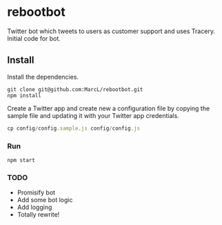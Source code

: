 # rebootbot

Twitter bot which tweets to users as customer support and uses Tracery.
Initial code for bot.

## Install

Install the dependencies.

```shell
git clone git@github.com:MarcL/rebootbot.git
npm install
```

Create a Twitter app and create new a configuration file by copying the sample file and updating it  with your Twitter app credentials.

```javascript
cp config/config.sample.js config/config.js
```

### Run

```shell
npm start
```

### TODO

* Promisify bot
* Add some bot logic
* Add logging
* Totally rewrite!
